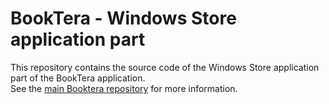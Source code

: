 BookTera - Windows Store application part
=============================

This repository contains the source code of the Windows Store application part of the BookTera application.  
See the [main Booktera repository][main Booktera repository] for more information.



[main Booktera repository]: https://github.com/nvirth/BookTera